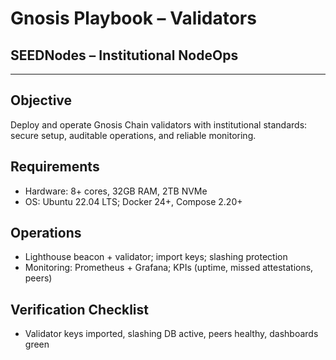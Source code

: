 # Gnosis Playbook – Validators
## SEEDNodes – Institutional NodeOps

---

## Objective
Deploy and operate Gnosis Chain validators with institutional standards: secure setup, auditable operations, and reliable monitoring.

## Requirements
- Hardware: 8+ cores, 32GB RAM, 2TB NVMe
- OS: Ubuntu 22.04 LTS; Docker 24+, Compose 2.20+

## Operations
- Lighthouse beacon + validator; import keys; slashing protection
- Monitoring: Prometheus + Grafana; KPIs (uptime, missed attestations, peers)

## Verification Checklist
- Validator keys imported, slashing DB active, peers healthy, dashboards green
